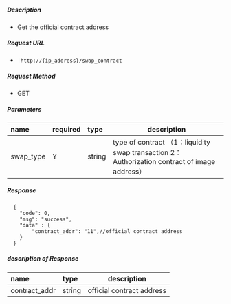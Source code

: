 
##### Description

- Get the official contract address

##### Request URL
- ` http://{ip_address}/swap_contract`

##### Request Method
- GET

##### Parameters

|name|required|type|description|
|:----    |:---|:----- |-----   |
|swap_type|Y| string| type of contract （1：liquidity swap transaction  2： Authorization contract of image address）|

##### Response

```
  {
    "code": 0,
	"msg": "success",
	"data" : {
	    "contract_addr": "11",//official contract address
	}
  }
```

##### description of Response

|name|type|description|
|:-----  |:-----|----- |
|contract_addr |string   |official contract address  |

